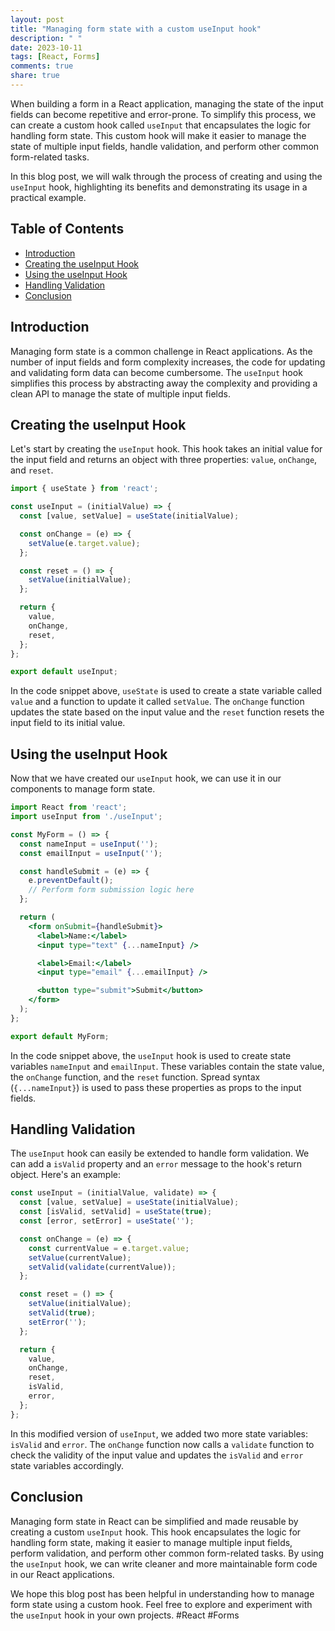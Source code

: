 ```yaml
---
layout: post
title: "Managing form state with a custom useInput hook"
description: " "
date: 2023-10-11
tags: [React, Forms]
comments: true
share: true
---
```


When building a form in a React application, managing the state of the input fields can become repetitive and error-prone. To simplify this process, we can create a custom hook called `useInput` that encapsulates the logic for handling form state. This custom hook will make it easier to manage the state of multiple input fields, handle validation, and perform other common form-related tasks.

In this blog post, we will walk through the process of creating and using the `useInput` hook, highlighting its benefits and demonstrating its usage in a practical example.

## Table of Contents
- [Introduction](#introduction)
- [Creating the useInput Hook](#creating-the-useinput-hook)
- [Using the useInput Hook](#using-the-useinput-hook)
- [Handling Validation](#handling-validation)
- [Conclusion](#conclusion)

## Introduction
Managing form state is a common challenge in React applications. As the number of input fields and form complexity increases, the code for updating and validating form data can become cumbersome. The `useInput` hook simplifies this process by abstracting away the complexity and providing a clean API to manage the state of multiple input fields.

## Creating the useInput Hook
Let's start by creating the `useInput` hook. This hook takes an initial value for the input field and returns an object with three properties: `value`, `onChange`, and `reset`.

```jsx
import { useState } from 'react';

const useInput = (initialValue) => {
  const [value, setValue] = useState(initialValue);

  const onChange = (e) => {
    setValue(e.target.value);
  };

  const reset = () => {
    setValue(initialValue);
  };

  return {
    value,
    onChange,
    reset,
  };
};

export default useInput;
```

In the code snippet above, `useState` is used to create a state variable called `value` and a function to update it called `setValue`. The `onChange` function updates the state based on the input value and the `reset` function resets the input field to its initial value.

## Using the useInput Hook
Now that we have created our `useInput` hook, we can use it in our components to manage form state.

```jsx
import React from 'react';
import useInput from './useInput';

const MyForm = () => {
  const nameInput = useInput('');
  const emailInput = useInput('');

  const handleSubmit = (e) => {
    e.preventDefault();
    // Perform form submission logic here
  };

  return (
    <form onSubmit={handleSubmit}>
      <label>Name:</label>
      <input type="text" {...nameInput} />

      <label>Email:</label>
      <input type="email" {...emailInput} />

      <button type="submit">Submit</button>
    </form>
  );
};

export default MyForm;
```

In the code snippet above, the `useInput` hook is used to create state variables `nameInput` and `emailInput`. These variables contain the state value, the `onChange` function, and the `reset` function. Spread syntax (`{...nameInput}`) is used to pass these properties as props to the input fields.

## Handling Validation
The `useInput` hook can easily be extended to handle form validation. We can add a `isValid` property and an `error` message to the hook's return object. Here's an example:

```jsx
const useInput = (initialValue, validate) => {
  const [value, setValue] = useState(initialValue);
  const [isValid, setValid] = useState(true);
  const [error, setError] = useState('');

  const onChange = (e) => {
    const currentValue = e.target.value;
    setValue(currentValue);
    setValid(validate(currentValue));
  };

  const reset = () => {
    setValue(initialValue);
    setValid(true);
    setError('');
  };

  return {
    value,
    onChange,
    reset,
    isValid,
    error,
  };
};
```

In this modified version of `useInput`, we added two more state variables: `isValid` and `error`. The `onChange` function now calls a `validate` function to check the validity of the input value and updates the `isValid` and `error` state variables accordingly.

## Conclusion
Managing form state in React can be simplified and made reusable by creating a custom `useInput` hook. This hook encapsulates the logic for handling form state, making it easier to manage multiple input fields, perform validation, and perform other common form-related tasks. By using the `useInput` hook, we can write cleaner and more maintainable form code in our React applications.

We hope this blog post has been helpful in understanding how to manage form state using a custom hook. Feel free to explore and experiment with the `useInput` hook in your own projects. #React #Forms